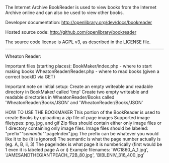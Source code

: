 The Internet Archive BookReader is used to view books from the Internet Archive
online and can also be used to view other books.

Developer documentation:
http://openlibrary.org/dev/docs/bookreader

Hosted source code:
http://github.com/openlibrary/bookreader

The source code license is AGPL v3, as described in the LICENSE file.


-------------------------
Wheaton Reader:

Important files (starting places):
	BookMaker/index.php - where to start making books
	WheatonReader/Reader.php - where to read books (given a correct bookID via GET)
    
Important note on initial setup:
    Create an empty writeable and readable directory in BookMaker/ called 'tmp'
    Create two empty writeable and readable directories in WheatonReader/Books called 'WheatonReader/Books/JSON' and 'WheatonReader/Books/JSON'

HOW TO USE THE BOOKMAKER
	This portion of the BookReader is used to create Books by uploading a zip file of page images
  		Supported image filetypes: png, jpg, and gif
  		Zip files should contain either only image files or 1 directory containing only image files.
  		Image files should be labeled: "prefix"_"semantic"_"pageIndex".jpg
    		The prefix can be whatever you would like it to be (it is ignored)
    		The semantic is what the page number actually is (eg. A, B, ii, 3)
    		The pageIndex is what page it is numberically (first would be 1 even it is labeled page A or i)
    		Example filenames: 'WC1860_A_1.jpg', 'JAMESANDTHEGIANTPEACH_72B_80.jpg', 'BIBLENIV_316_400.jpg'
